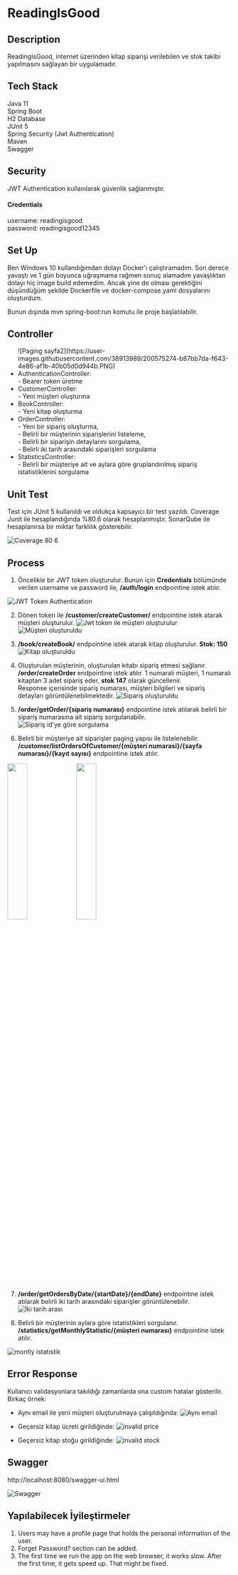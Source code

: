 # ReadingIsGood


## Description

ReadingIsGood, internet üzerinden kitap siparişi verilebilen ve stok takibi yapılmasını sağlayan bir uygulamadır.

## Tech Stack

Java 11  
Spring Boot  
H2 Database  
JUnit 5  
Spring Security (Jwt Authentication)  
Maven  
Swagger  

## Security

JWT Authentication kullanılarak güvenlik sağlanmıştır.  

#### Credentials
username: readingisgood  
password: readingisgood12345

## Set Up

Ben Windows 10 kullandığımdan dolayı Docker'ı çalıştıramadım. Son derece yavaştı ve 1 gün boyunca uğraşmama rağmen sonuç alamadım yavaşlıktan dolayı hiç image build edemedim. Ancak yine de olması gerektiğini düşündüğüm şekilde Dockerfile ve docker-compose.yaml dosyalarını oluşturdum. 

Bunun dışında mvn spring-boot:run komutu ile proje başlatılabilir.

## Controller
<ul>![Paging sayfa2](https://user-images.githubusercontent.com/38913989/200575274-b87bb7da-f643-4e86-af1b-40b05d0d944b.PNG)

<li>
  AuthenticationController:<br />   
   - Bearer token üretme
 </li>
<li>
  CustomerController: <br />  
   - Yeni müşteri oluşturma
 </li>
  <li>
  BookController:  <br /> 
   - Yeni kitap oluşturma
 </li>
 <li>
  OrderController:  <br /> 
  - Yeni bir sipariş oluşturma,   <br /> 
  - Belirli bir müşterinin siparişlerini listeleme,   <br /> 
  - Belirli bir siparişin detaylarını sorgulama,   <br />  
  - Belirli iki tarih arasındaki siparişleri sorgulama   <br /> 
 </li>
   <li>
  StatisticsController:  <br /> 
   - Belirli bir müşteriye ait ve aylara göre gruplandırılmış sipariş istatistiklerini sorgulama
 </li>
</ul>

## Unit Test

Test için JUnit 5 kullanıldı ve oldukça kapsayıcı bir test yazıldı. Coverage Junit ile hesaplandığında %80.6 olarak hesaplanmıştır. SonarQube ile hesaplanırsa bir miktar farklılık gösterebilir.

![Coverage 80 6](https://user-images.githubusercontent.com/38913989/200536920-bb519b72-21e5-4841-a4be-18e15447e4e5.PNG)


## Process

1) Öncelikle bir JWT token oluşturulur. Bunun için <b> Credentials</b> bölümünde verilen username ve password ile, <b>  /auth/login</b> endpointine istek atılır.

![JWT Token Authentication](https://user-images.githubusercontent.com/38913989/200532034-1c5946a0-e0de-4c33-81da-d08c3857c8db.PNG)  

2) Dönen token ile <b> /customer/createCustomer/</b> endpointine istek atarak müşteri oluşturulur.
![Jwt token ile müşteri oluşturulur](https://user-images.githubusercontent.com/38913989/200532695-0e0a25a1-ed19-46cc-a049-6dc13dd7b9e2.PNG)
![Müşteri oluşturuldu](https://user-images.githubusercontent.com/38913989/200532819-7509e439-a705-4089-82c4-b11853f1e36a.PNG)

3) <b> /book/createBook/</b> endpointine istek atarak kitap oluşturulur. <b> Stok: 150 </b>  
![Kitap oluşturuldu](https://user-images.githubusercontent.com/38913989/200533076-dda63bf9-e452-4e21-8d58-574a79e9a869.PNG)

4) Oluşturulan müşterinin, oluşturulan kitabı sipariş etmesi sağlanır. <b>/order/createOrder</b> endpointine istek atılır. 1 numaralı müşteri, 1 numaralı kitaptan 3 adet sipariş eder, <b>stok 147</b> olarak güncellenir.   
Response içerisinde sipariş numarası, müşteri bilgileri ve sipariş detayları görüntülenebilmektedir.
![Sipariş oluşturuldu](https://user-images.githubusercontent.com/38913989/200533471-2372a63b-1d7c-4471-8946-87c410eca25d.PNG)

5) <b>/order/getOrder/{sipariş numarası}</b> endpointine istek atılarak belirli bir sipariş numarasına ait sipariş sorgulanabilir.
![Sipariş id'ye göre sorgulama](https://user-images.githubusercontent.com/38913989/200533792-059b896b-48e0-4837-8825-b1a4d23d1666.PNG)

6) Belirli bir müşteriye ait siparişler paging yapısı ile listelenebilir. <b>/customer/listOrdersOfCustomer/{müşteri numarasi}/{sayfa numarası}/{kayıt sayısı}</b> endpointine istek atılır.

<img src="https://user-images.githubusercontent.com/38913989/200574061-2309ae30-cc0f-4406-b939-a9b1f5b8c668.PNG" width=30% height=30%> 
<img src="https://user-images.githubusercontent.com/38913989/200574103-963387c0-01a4-4266-b448-4fb3dee3a5da.PNG" width=30% height=30%>

7) <b>/order/getOrdersByDate/{startDate}/{endDate}</b> endpointine istek atılarak belirli iki tarih arasındaki siparişler görüntülenebilir.
![İki tarih arası](https://user-images.githubusercontent.com/38913989/200535976-742e0d5d-3aaa-4a21-9663-43f2fbcd0361.PNG)

8) Belirli bir müşterinin aylara göre istatistikleri sorgulanır. <b>/statistics/getMonthlyStatistic/{müşteri numarası}</b> endpointine istek atılır.

![montly istatistik](https://user-images.githubusercontent.com/38913989/200536365-8185daea-66bb-4fda-997a-cd510803fe97.PNG)

## Error Response

Kullanıcı validasyonlara takıldığı zamanlarda ona custom hatalar gösterilir. Birkaç örnek:  

- Aynı email ile yeni müşteri oluşturulmaya çalışıldığında:
![Aynı email](https://user-images.githubusercontent.com/38913989/200578289-b3cf7e6d-1fde-4a41-b2e1-7d83b1d923bd.PNG)   

- Geçersiz kitap ücreti girildiğinde:
![invalid price](https://user-images.githubusercontent.com/38913989/200579258-87ee874d-197b-4d0a-8c40-0b47bd627de2.PNG)   

- Geçersiz kitap stoğu girildiğinde:
![invalid stock](https://user-images.githubusercontent.com/38913989/200579310-8b65b356-717c-4489-82c4-8d3552f0fc63.PNG)

## Swagger

http://localhost:8080/swagger-ui.html

![Swagger](https://user-images.githubusercontent.com/38913989/200543416-5c6ab9f1-6f4d-4112-b18e-ac5626b40013.PNG)


## Yapılabilecek İyileştirmeler

1) Users may have a profile page that holds the personal information of the user.
2) Forget Password? section can be added.
3) The first time we run the app on the web browser, it works slow. After the first time, it gets speed up. That might be fixed.
